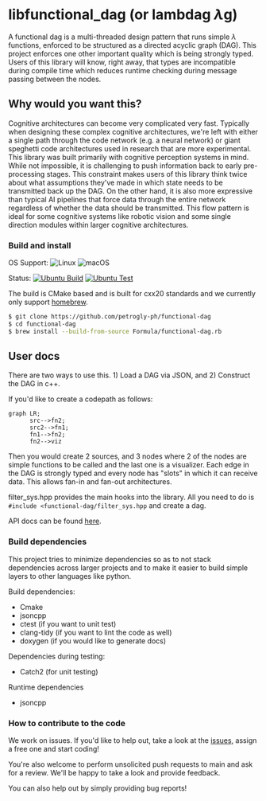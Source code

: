 # libfunctional_dag (or lambdag $\lambda$g)

A functional dag is a multi-threaded design pattern that runs simple $\lambda$ functions, enforced to be structured as a directed acyclic graph (DAG). This project enforces one other important quality which is being strongly typed. Users of this library will know, right away, that types are incompatible during compile time which reduces runtime checking during message passing between the nodes.

## Why would you want this?
Cognitive architectures can become very complicated very fast. Typically when designing these complex cognitive architectures, we're left with either a single path through the code network (e.g. a neural network) or giant speghetti code architectures used in research that are more experimental. This library was built primarily with cognitive perception systems in mind. While not impossible, it is challenging to push information back to early pre-processing stages. This constraint makes users of this library think twice about what assumptions they've made in which state needs to be transmitted back up the DAG. On the other hand, it is also more expressive than typical AI pipelines that force data through the entire network regardless of whether the data should be transmitted. This flow pattern is ideal for some cognitive systems like robotic vision and some single direction modules within larger cognitive architectures.

### Build and install
OS Support: ![Linux](https://img.shields.io/badge/-Linux-grey?logo=linux) ![macOS](https://img.shields.io/badge/-macOS-grey?logo=macos)

Status: [![Ubuntu Build](https://github.com/petroglyf/functional-dag/actions/workflows/cmake-ubuntu-build.yml/badge.svg?branch=main)](https://github.com/petroglyf/functional-dag/actions/workflows/cmake-ubuntu-build.yml?query=branch%3Amain)  [![Ubuntu Test](https://github.com/petroglyf/functional-dag/actions/workflows/cmake-ubuntu-test.yml/badge.svg?branch=main)](https://github.com/petroglyf/functional-dag/actions/workflows/cmake-ubuntu-test.yml?query=branch%3Amain)

The build is CMake based and is built for cxx20 standards and we currently only support [homebrew](https://brew.sh/). 

``` bash
$ git clone https://github.com/petrogly-ph/functional-dag
$ cd functional-dag
$ brew install --build-from-source Formula/functional-dag.rb
```

## User docs
There are two ways to use this. 1) Load a DAG via JSON, and 2) Construct the DAG in c++. 

If you'd like to create a codepath as follows:

```mermaid 
graph LR;
      src-->fn2;
      src2-->fn1;
      fn1-->fn2;
      fn2-->viz
```
Then you would create 2 sources, and 3 nodes where 2 of the nodes are simple functions to be called and the last one is a visualizer. Each edge in the DAG is strongly typed and every node has "slots" in which it can receive data. This allows fan-in and fan-out architectures. 

filter_sys.hpp provides the main hooks into the library. All you need to do is `#include <functional-dag/filter_sys.hpp` and create a dag. 

API docs can be found [here](https://petrogly-ph.github.io/functional-dag/annotated.html).
### Build dependencies
This project tries to minimize dependencies so as to not stack dependencies across larger projects and to make it easier to build simple layers to other languages like python. 

Build dependencies:
* Cmake
* jsoncpp 
* ctest (if you want to unit test)
* clang-tidy (if you want to lint the code as well)
* doxygen (if you would like to generate docs)

Dependencies during testing:
* Catch2 (for unit testing)

Runtime dependencies
* jsoncpp


### How to contribute to the code
We work on issues. If you'd like to help out, take a look at the [issues](https://github.com/petrogly-ph/functional-dag/issues), assign a free one and start coding! 

You're also welcome to perform unsolicited push requests to main and ask for a review. We'll be happy to take a look and provide feedback.

You can also help out by simply providing bug reports! 


